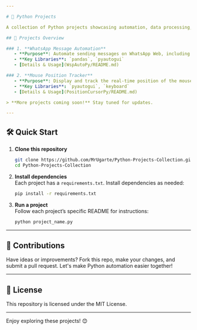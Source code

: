 ```yaml
---

# 🐍 Python Projects

A collection of Python projects showcasing automation, data processing, and more. Each project includes its own setup and instructions. Dive in to explore various Python applications!

## 🚀 Projects Overview

### 1. **WhatsApp Message Automation**
   - **Purpose**: Automate sending messages on WhatsApp Web, including optional images.
   - **Key Libraries**: `pandas`, `pyautogui`
   - [Details & Usage](WspAutoPy/README.md)

### 2. **Mouse Position Tracker**
   - **Purpose**: Display and track the real-time position of the mouse on-screen.
   - **Key Libraries**: `pyautogui`, `keyboard`
   - [Details & Usage](PositionCursorPy/README.md)

> **More projects coming soon!** Stay tuned for updates. 

---
```


## 🛠️ Quick Start

1. **Clone this repository**  
   ```bash
   git clone https://github.com/MrUgarte/Python-Projects-Collection.git
   cd Python-Projects-Collection
   ```

2. **Install dependencies**  
   Each project has a `requirements.txt`. Install dependencies as needed:
   ```bash
   pip install -r requirements.txt
   ```

3. **Run a project**  
   Follow each project’s specific README for instructions:
   ```bash
   python project_name.py
   ```

---

## 📌 Contributions

Have ideas or improvements? Fork this repo, make your changes, and submit a pull request. Let's make Python automation easier together!

---

## 📝 License

This repository is licensed under the MIT License. 

---

Enjoy exploring these projects! 😊

